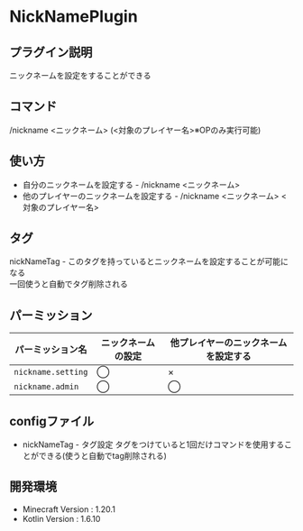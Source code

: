 # NickNamePlugin

## プラグイン説明
ニックネームを設定をすることができる

## コマンド
/nickname <ニックネーム> (<対象のプレイヤー名>※OPのみ実行可能)

## 使い方
- 自分のニックネームを設定する - /nickname <ニックネーム>
- 他のプレイヤーのニックネームを設定する - /nickname <ニックネーム> <対象のプレイヤー名>

## タグ
nickNameTag - このタグを持っているとニックネームを設定することが可能になる <br>
一回使うと自動でタグ削除される

## パーミッション
| パーミッション名           | ニックネームの設定 | 他プレイヤーのニックネームを設定する |
|--------------------|-----------|--------------------|
| `nickname.setting` | ◯         | ×                  |
| `nickname.admin`   | ◯         | ◯                  |

## configファイル
- nickNameTag - タグ設定 タグをつけていると1回だけコマンドを使用することができる(使うと自動でtag削除される)

## 開発環境
- Minecraft Version : 1.20.1
- Kotlin Version : 1.6.10
